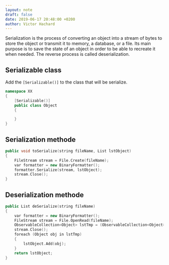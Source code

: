 ```yaml
---
layout: note
draft: false
date: 2019-06-17 20:48:00 +0200
author: Victor Hachard
---
```


Serialization is the process of converting an object into a stream of bytes to store the object or transmit it to memory, a database, or a file. Its main purpose is to save the state of an object in order to be able to recreate it when needed. The reverse process is called deserialization.

## Serializable class

Add the `[Serializable()]` to the class that will be serialize.

```c++
namespace XX
{
    [Serializable()]
    public class Object
    {

    }
}
```

## Serialization methode

```c++
public void toSerialize(string fileName, List lstObject)
{
    FileStream stream = File.Create(fileName);
    var formatter = new BinaryFormatter();
    formatter.Serialize(stream, lstObject);
    stream.Close();
}
```

## Deserialization methode

```c++
public List deSerialize(string fileName)
{
    var formatter = new BinaryFormatter();
    FileStream stream = File.OpenRead(fileName);
    ObservableCollection<Object> lstTmp = (ObservableCollection<Object>)formatter.Deserialize(stream);
    stream.Close();
    foreach (Object obj in lstTmp)
    {
        lstObject.Add(obj);
    }
    return lstObject;
}
```

